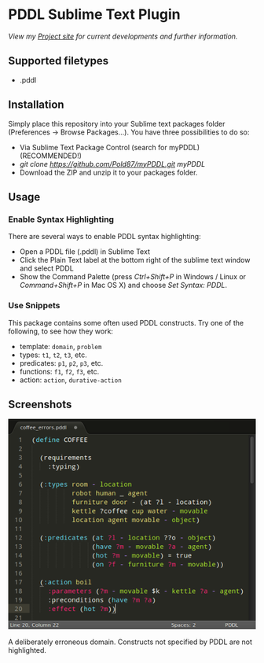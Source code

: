 PDDL Sublime Text Plugin
=========================

*View my [Project site](http://pold87.github.io/myPDDL/) for current developments and further information.*

Supported filetypes
-------------------

- .pddl

Installation
------------

Simply place this repository into your Sublime text packages folder (Preferences \-\> Browse Packages...). You have three possibilities to do so:
- Via Sublime Text Package Control (search for myPDDL) (RECOMMENDED!)
- *git clone https://github.com/Pold87/myPDDL.git myPDDL* 
- Download the ZIP and unzip it to your packages folder.



Usage
-----

### Enable Syntax Highlighting

There are several ways to enable PDDL syntax highlighting:

* Open a PDDL file (.pddl) in Sublime Text
* Click the Plain Text label at the bottom right of the sublime text window and select PDDL
* Show the Command Palette (press *Ctrl+Shift+P* in Windows / Linux or *Command+Shift+P* in Mac OS X) and choose *Set Syntax: PDDL*.

### Use Snippets

This package contains some often used PDDL constructs. Try one of the following, to see how they work:

* template: `domain`, `problem`
* types: `t1`, `t2`, `t3`, etc.
* predicates: `p1`, `p2`, `p3`, etc.
* functions: `f1`, `f2`, `f3`, etc.
* action: `action`, `durative-action`

Screenshots
-----------

![alt text](https://raw.githubusercontent.com/Pold87/myPDDL/master/examples/coffee_errors_img.png "PDDL syntax highlighting - Theme: Monokai")

A deliberately erroneous domain. Constructs not specified by PDDL are not highlighted.

